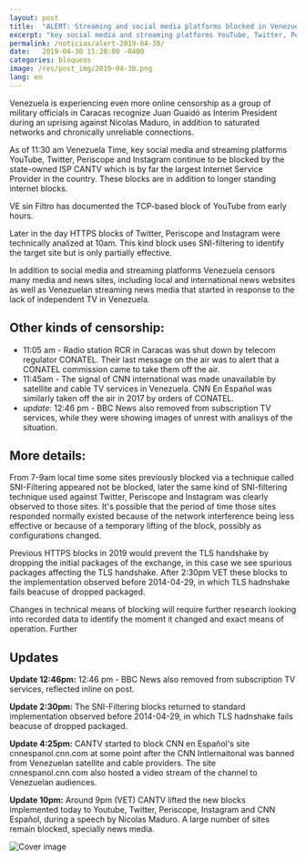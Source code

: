 ```yaml
---
layout: post
title:  "ALERT: Streaming and social media platforms blocked in Venezuela during uprising"
excerpt: "key social media and streaming platforms YouTube, Twitter, Periscope and Instagram continue to be blocked by the state-owned ISP CANTV"
permalink: /noticias/alert-2019-04-30/
date:   2019-04-30 11:20:00 -0400
categories: bloqueos
image: /res/post_img/2019-04-30.png
lang: en
---
```


Venezuela is experiencing even more online censorship as a group of military officials in Caracas recognize Juan Guaidó as Interim President during an uprising against Nicolas Maduro, in addition to saturated networks and chronically unreliable connections.

As of 11:30 am Venezuela Time, key social media and streaming platforms YouTube, Twitter, Periscope and Instagram continue to be blocked by the state-owned ISP CANTV which is by far the largest Internet Service Provider in the country. These blocks are in addition to longer standing internet blocks.

VE sin Filtro has documented the TCP-based block of YouTube from early hours.

Later in the day HTTPS blocks of Twitter, Periscope and Instagram were technically analized at 10am. This kind block uses SNI-filtering to identify the target site but is only partially effective.

In addition to social media and streaming platforms Venezuela censors many media and news sites, including local and international news websites as well as Venezuelan streaming news media that started in response to the lack of independent TV in Venezuela.

## Other kinds of censorship:

- 11:05 am - Radio station RCR in Caracas was shut down by telecom regulator CONATEL. Their last message on the air was to alert that a CONATEL commission came to take them off the air.
- 11:45am - The signal of CNN international was made unavailable by satellite and cable TV services in Venezuela. CNN En Español was similarly taken off the air in 2017 by orders of CONATEL.
- *update:* 12:46 pm - BBC News also removed from subscription TV services, while they were showing images of unrest with analisys of the situation.

## More details:

From 7-9am local time some sites previously blocked via a technique called SNI-Filtering appeared not be blocked, later the same kind of SNI-filtering technique used against Twitter, Periscope and Instagram was clearly observed to those sites. It's possible that the period of time those sites responded normally existed because of the network interference being less effective or because of a temporary lifting of the block, possibly as configurations changed.

Previous HTTPS blocks in 2019 would prevent the TLS handshake by dropping the initial packages of the exchange, in this case we see spurious packages affecting the TLS handshake. After 2:30pm VET these blocks to the implementation observed before 2014-04-29, in which TLS hadnshake fails beacuse of dropped packaged.

Changes in technical means of blocking will require further research looking into recorded data to identify the moment it changed and exact means of operation. Further

## Updates

**Update 12:46pm:** 12:46 pm - BBC News also removed from subscription TV services, reflected inline on post.

**Update 2:30pm:** The SNI-Filtering blocks returned to standard implementation observed before 2014-04-29, in which TLS hadnshake fails beacuse of dropped packaged.

**Update 4:25pm:** CANTV started to block CNN en Español's site cnnespanol.cnn.com at some point after the CNN Intlernaitonal was banned from Venezuelan satellite and cable providers. The site cnnespanol.cnn.com also hosted a video stream of the channel to Venezuelan audiences.

**Update 10pm:** Around 9pm (VET) CANTV lifted the new blocks implemented today to Youtube, Twitter, Periscope, Instagram and CNN Español, during a speech by Nicolas Maduro. A large number of sites remain blocked, specially news media.


![Cover image](/res/post_img/2019-04-30.png)

